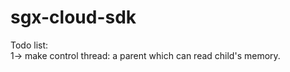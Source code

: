 # sgx-cloud-sdk
Todo list:  
     1-> make control thread: a parent which can read child's memory.  
